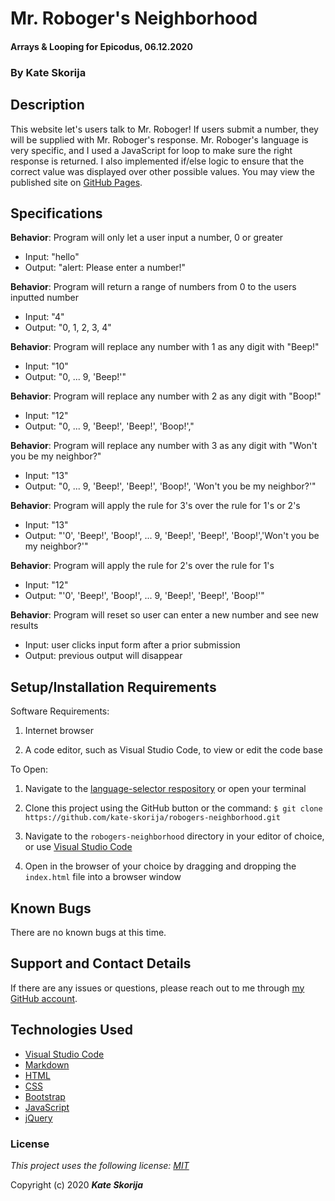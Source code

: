 # Mr. Roboger's Neighborhood

#### Arrays & Looping for Epicodus, 06.12.2020

### By Kate Skorija

## Description

This website let's users talk to Mr. Roboger! If users submit a number, they will be supplied with Mr. Roboger's response. Mr. Roboger's language is very specific, and I used a JavaScript for loop to make sure the right response is returned. I also implemented if/else logic to ensure that the correct value was displayed over other possible values. You may view the published site on [GitHub Pages](https://kate-skorija.github.io/xxx).

## Specifications

**Behavior**: Program will only let a user input a number, 0 or greater
  * Input: "hello"
  * Output: "alert: Please enter a number!"

**Behavior**: Program will return a range of numbers from 0 to the users inputted number
  * Input: "4"
  * Output: "0, 1, 2, 3, 4"

**Behavior**: Program will replace any number with 1 as any digit with "Beep!"
 * Input: "10"
 * Output: "0, ... 9, 'Beep!'"

**Behavior**: Program will replace any number with 2 as any digit with "Boop!"
 * Input: "12"
 * Output: "0, ... 9, 'Beep!', 'Beep!', 'Boop!',"

**Behavior**: Program will replace any number with 3 as any digit with "Won't you be my neighbor?"
 * Input: "13"
 * Output: "0, ... 9, 'Beep!', 'Beep!', 'Boop!', 'Won't you be my neighbor?'"

**Behavior**: Program will apply the rule for 3's over the rule for 1's or 2's
  * Input: "13"
  * Output: "'0', 'Beep!', 'Boop!', ... 9, 'Beep!', 'Beep!', 'Boop!','Won't you be my neighbor?'"

**Behavior**: Program will apply the rule for 2's over the rule for 1's
  * Input: "12"
  * Output: "'0', 'Beep!', 'Boop!', ... 9, 'Beep!', 'Beep!', 'Boop!'"

**Behavior**: Program will reset so user can enter a new number and see new results
  * Input: user clicks input form after a prior submission
  * Output: previous output will disappear 


## Setup/Installation Requirements

Software Requirements:

1.  Internet browser

2.  A code editor, such as Visual Studio Code, to view or edit the code base

To Open:

1.  Navigate to the [language-selector respository](https://github.com/kate-skorija/robogers-neighborhood) or open your terminal

2. Clone this project using the GitHub button or the command:
`$ git clone https://github.com/kate-skorija/robogers-neighborhood.git`

3. Navigate to the `robogers-neighborhood` directory in your editor of choice, or use [Visual Studio Code](https://code.visualstudio.com/)

4. Open in the browser of your choice by dragging and dropping the `index.html` file into a browser window  

## Known Bugs

There are no known bugs at this time.

## Support and Contact Details

If there are any issues or questions, please reach out to me through [my GitHub account](https://github.com/kate-skorija). 

## Technologies Used

*  [Visual Studio Code](https://code.visualstudio.com/)
*  [Markdown](https://daringfireball.net/projects/markdown/)
*  [HTML](https://developer.mozilla.org/en-US/docs/Web/Guide/HTML/HTML5)
*  [CSS](https://developer.mozilla.org/en-US/docs/Glossary/CSS)
*  [Bootstrap](https://developer.mozilla.org/en-US/docs/Glossary/Bootstrap)
*  [JavaScript](https://developer.mozilla.org/en-US/docs/Web/JavaScript)
*  [jQuery](https://developer.mozilla.org/en-US/docs/Glossary/jQuery)

### License

*This project uses the following license: [MIT](https://opensource.org/licenses/MIT)*

Copyright (c) 2020 **_Kate Skorija_**